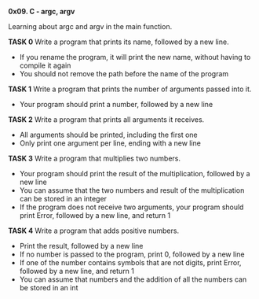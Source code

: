 **0x09. C - argc, argv**

Learning about argc and argv in the main function.

**TASK 0**
Write a program that prints its name, followed by a new line.
* If you rename the program, it will print the new name, without having to compile it again
* You should not remove the path before the name of the program

**TASK 1**
Write a program that prints the number of arguments passed into it.
* Your program should print a number, followed by a new line

**TASK 2**
Write a program that prints all arguments it receives.
* All arguments should be printed, including the first one
* Only print one argument per line, ending with a new line

**TASK 3**
Write a program that multiplies two numbers.
* Your program should print the result of the multiplication, followed by a new line
* You can assume that the two numbers and result of the multiplication can be stored in an integer
* If the program does not receive two arguments, your program should print Error, followed by a new line, and return 1

**TASK 4**
Write a program that adds positive numbers.
* Print the result, followed by a new line
* If no number is passed to the program, print 0, followed by a new line
* If one of the number contains symbols that are not digits, print Error, followed by a new line, and return 1
* You can assume that numbers and the addition of all the numbers can be stored in an int
